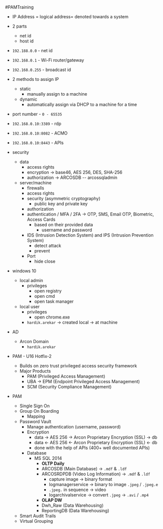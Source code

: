 #PAMTraining
* IP Address = logical address= denoted towards a system
* 2 parts
	* net id
	* host id
* `192.188.0.0` - net id
* `192.168.0.1` - Wi-Fi router/gateway


* `192.168.0.255` - broadcast id 

* 2 methods to assign IP
	* static 
		* manually assign to a machine
	* dynamic 
		* automatically assign via DHCP to a machine for a time

* port number - `0 - 65535`

* `192.168.0.10:3389` - rdp
* `192.168.0.10:8082` - ACMO
* `192.168.0.10:8443` - APIs

* security
	* data
		* access rights
		* encryption -> base46, AES 256, DES, SHA-256
		* authorization -> ARCOSDB -- arcossqladmin
	* server/machine
		* firewalls
		* access rights 
		* security (asymmetric cryptography)
			* public key and private key
		* authorization
		* authentication / MFA / 2FA  -> OTP, SMS, Email OTP, Biometric, Access Cards
			* based on their provided data 
				* username and password
		* IDS (Intrusion Detection System) and IPS (Intrusion Prevention System)
			* detect attack 
			* prevent
		* Port
			* hide close

* windows 10
	* local admin
		* privileges
			* open registry
			* open cmd
			* open task manager
	* local user 
		* privileges
			* open chrome.exe  
		* `hardik.arekar` -> created local -> at machine

* AD 
	* Arcon Domain
		* `hardik.arekar`

* PAM - U16 Hotfix-2
	* Builds on zero trust privileged access security framework
	* Major Products
		* PAM (Privileged Access Management)
		* UBA -> EPM (Endpoint Privileged Access Management)
		* SCM (Security Compliance Management)

* PAM 
	* Single Sign On
	* Group On Boarding
		* Mapping
	* Password Vault
		* Manage authentication (username, password)
		* Encryption
			* data -> AES 256 -> Arcon Proprietary Encryption (SSL) -> db
			* data <- AES 256 <- Arcon Proprietary Encryption (SSL) <- db
			* done with the help of APIs (400+ well documented APIs)
		* Database
			* MS SQL 2014
				* **OLTP Daily**
				* ARCOSDB (Main Database) -> `.mdf` & `.ldf`
				* ARCOSRDPDB (Video Log Information) -> `.mdf` & `.ldf`
					* capture image -> binary format
					* logmanagerservice -> binary to image `.jpeg` / `.jpeg.e`
					* `.jpeg.` in sequence -> video
					* logarchivalservice -> convert `.jpeg` -> `.avi` / `.mp4`
				* **OLAP DW**
				* Dwh_Raw (Data Warehousing)
				* ReportingDB (Data Warehousing)
	* Smart Audit Trails
	* Virtual Grouping


